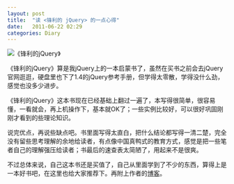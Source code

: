```yaml
---
layout: post
title:  "读 <锋利的 jQuery> 的一点心得"
date:   2011-06-22 02:29
categories: Diary
---
```


![《锋利的jQuery》](http://pic.yupoo.com/mygoare_v/Ba0w73fp/r5YPT.png)

《锋利的jQuery》算是我jQuery上的一本启蒙书了，虽然在买书之前会去jQuery官网逛逛，硬盘里也下了1.4的jQuery参考手册，但学得太零散，学得没什么劲，感觉也没多少进步。

《锋利的jQuery》这本书现在已经基础上翻过一遍了，本写得很简单，很容易懂，一看就会，再上机操作下，基本就OK了；一些实例比较好，可以很好巩固刚刚才看到的些理论知识。

说完优点，再说些缺点吧。书里面写得太直白，把什么结论都写得一清二楚，完全没有留些思考理解的余地给读者，有点像中国真鸭式的教育方式，感觉是把一些笔者自己的理解强压给读者；书最后的速查表太简陋了，用起来不是很爽。

不过总体来说，自己这本书还是买值了，自己从里面学到了不少的东西，算得上是一本好书吧，在这里也给大家推荐下。再附上作者的[博客](http://www.cssrain.cn/)。

